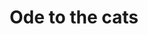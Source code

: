 ---
pid: llg192
title: Ode to the cats
location_transcription: Ellet + McCallum
coordinates: "[-75.196491490339, 40.049053371701]"
zipcode: '19119'
gen_neighborhood: Northwest Philadelphia
neighborhood: Mount Airy
outside_phl: 
age: '17'
age_range: 13-19
instagram: 
image_file_name: llg_192.jpg
proposal_transcription: |-
  Jasper

  phoebe
topic: Animals
topic_summary: '0'
type: Sculpture Statue
keywords_other: cats, pets
credit: Corial Grady
image_labels: 
twitter: 
facebook: 
permalink: "/monuments/llg192/"
layout: item-page
---